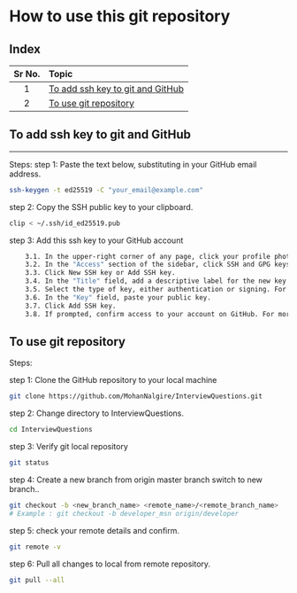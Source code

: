 # How to use this git repository #

## Index ##

|Sr No. | Topic|
| :---: | :--- |
|1      | [To add ssh key to git and GitHub](#to-add-ssh-key-to-git-and-github) |
|2      | [To use git repository](#to-use-git-repository) |

## To add ssh key to git and GitHub ##

----
Steps:
step 1: Paste the text below, substituting in your GitHub email address.

```bash
ssh-keygen -t ed25519 -C "your_email@example.com"
```

step 2: Copy the SSH public key to your clipboard.

```bash
clip < ~/.ssh/id_ed25519.pub
```

step 3: Add this ssh key to your GitHub account

```makefile
    3.1. In the upper-right corner of any page, click your profile photo, then click Settings.
    3.2. In the "Access" section of the sidebar, click SSH and GPG keys.  
    3.3. Click New SSH key or Add SSH key.
    3.4. In the "Title" field, add a descriptive label for the new key. For example, f you're using a personal laptop, you might call this key "Personal laptop".
    3.5. Select the type of key, either authentication or signing. For more information about commit signing, see "About commit signature verification."
    3.6. In the "Key" field, paste your public key.
    3.7. Click Add SSH key.
    3.8. If prompted, confirm access to your account on GitHub. For more information, see "Sudo mode."
```

## To use git repository ##

Steps:

step 1: Clone the GitHub repository to your local machine

```bash
git clone https://github.com/MohanNalgire/InterviewQuestions.git
```

step 2: Change directory to InterviewQuestions.

```bash
cd InterviewQuestions
```

step 3: Verify git local repository

```bash
git status
```

step 4: Create a new branch from origin master branch switch to new branch..

```bash
git checkout -b <new_branch_name> <remote_name>/<remote_branch_name>
# Example : git checkout -b developer_msn origin/developer
```


step 5: check your remote details and confirm.

```bash
git remote -v
```

step 6: Pull all changes to local from remote repository.

```bash
git pull --all
```
